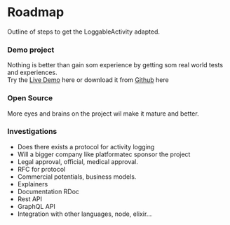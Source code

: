# Roadmap
Outline of steps to get the LoggableActivity adapted.

### Demo project
Nothing is better than gain som experience by getting som real world tests and experiences.
<br/>
Try the [Live Demo]("https://loggableactivity-efe7b931c886.herokuapp.com/") here or download it from [Github]("https://github.com/maxgronlund/LoggableActivityDemoApp") here


### Open Source
More eyes and brains on the project wil make it mature and better.

### Investigations
- Does there exists a protocol for activity logging
- Will a bigger company like platformatec sponsor the project
- Legal approval, official, medical approval.
- RFC for protocol
- Commercial potentials, business models.
- Explainers
- Documentation RDoc
- Rest API 
- GraphQL API
- Integration with other languages, node, elixir...